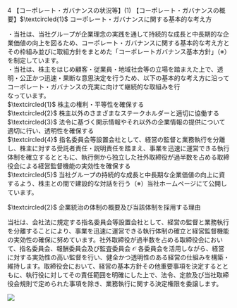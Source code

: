 4 【コーポレート・ガバナンスの状況等】(1) 【コーポレート・ガバナンスの概要】$\textcircled{1}$ コーポレート・ガバナンスに関する基本的な考え方

・当社は、当社グループが企業理念の実践を通して持続的な成長と中長期的な企業価値の向上を図るため、コーポレート・ガバナンスに関する基本的な考え方とその枠組み並びに取組方針をまとめた「コーポレートガバナンス基本方針」（※）を制定しています。  
・当社は、株主をはじめ顧客・従業員・地域社会等の立場を踏まえた上で、透明・公正かつ迅速・果断な意思決定を行うため、以下の基本的な考え方に沿ってコーポレート・ガバナンスの充実に向けて継続的な取組みを行  
なっています。  
$\textcircled{1}$ 株主の権利・平等性を確保する  
$\textcircled{2}$ 株主以外のさまざまなステークホルダーと適切に協働する  
$\textcircled{3}$ 法令に基づく開示情報やそれ以外の企業情報の提供について適切に行い、透明性を確保する  
$\textcircled{4}$ 指名委員会等設置会社として、経営の監督と業務執行を分離し、株主に対する受託者責任・説明責任を踏まえ、事業を迅速に運営できる執行体制を確立するとともに、執行側から独立した社外取締役が過半数を占める取締役会による経営監督機能の実効性を確保する  
$\textcircled{5}$ 当社グループの持続的な成長と中長期な企業価値の向上に資するよう、株主との間で建設的な対話を行う（※）当社ホームページにて公開しています。

$\textcircled{2}$ 企業統治の体制の概要及び当該体制を採用する理由

当社は、会社法に規定する指名委員会等設置会社として、経営の監督と業務執行を分離することにより、事業を迅速に運営できる執行体制の確立と経営監督機能の実効性の確保に努めています。社外取締役が過半数を占める取締役会において、指名委員会、報酬委員会及び監査委員会 $\mathcal { O }$ 各委員会を活用しながら、経営に対する実効性の高い監督を行い、健全かつ透明性のある経営の仕組みを構築・維持します。取締役会において、経営の基本方針その他重要事項を決定するとともに、執行役に対してその責任範囲を明確にした上で、法令、定款及び当社取締役会規則で定められた事項を除き、業務執行に関する決定権限を委譲します。

![](images/e95c111553106fdab17ca4e78fcd29d2cde3941e9c8f20d244ab699fa483c4c6.jpg)